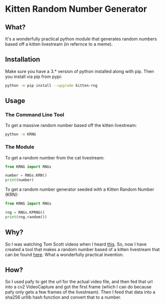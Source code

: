 # Kitten Random Number Generator

## What?

It's a wonderfully practical python module that generates random numbers based off a kitten livestream (in refernce to a meme).

## Installation

Make sure you have a 3.* version of python installed along with pip. Then you install via pip from pypi:
```bash
python -m pip install --upgrade kitten-rng
```

## Usage

### The Command Line Tool

To get a massive random number based off the kitten livestream:

```bash
python -m KRNG
```

### The Module

To get a random number from the cat livestream:

```python
from KRNG import RNGs

number = RNGs.KRN()
print(number)
```

To get a random number generator seeded with a Kitten Random Number (KRN):

```python
from KRNG import RNGs

rng = RNGs.KPRNG()
print(rng.random())
```

## Why?

So I was watching Tom Scott videos when I heard [this](https://youtu.be/1cUUfMeOijg). So, now I have created a tool that makes a random number based of a kitten livestream that can be found [here](https://www.youtube.com/watch?v=M5huFQWHyVI). What a wonderfully practical invention.

## How?

So I used pafy to get the url for the actual video file, and then fed that url into a cv2 VideoCapture and got the first frame (which I can do because pafy only gets a few frames of the livestream). Then I feed that data into a sha256 urllib hash function and convert that to a number.
